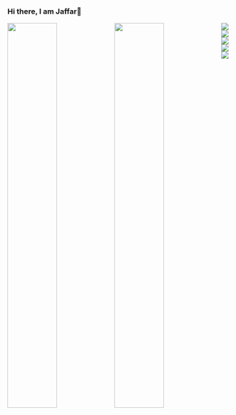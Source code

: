 ### Hi there, I am Jaffar👋

<img align="left" width="47%" src="https://github-readme-stats.vercel.app/api?username=keikei-jaffar&show_icons=true&theme=radical"/>

<img align="left" width="47%" src="https://github-readme-stats.vercel.app/api/top-langs/?username=keikei-jaffar&langs_count=8)](https://github.com/anuraghazra/github-readme-stats"/>

<img align="left" src="https://img.shields.io/badge/python-3670A0?style=for-the-badge&logo=python&logoColor=ffdd54"/>

<img align="left" src="https://img.shields.io/badge/mysql-%2300f.svg?style=for-the-badge&logo=mysql&logoColor=white"/>

<img align="left" src="https://img.shields.io/badge/r-%23276DC3.svg?style=for-the-badge&logo=r&logoColor=white"/>

<img align="left" src="https://img.shields.io/badge/java-%23ED8B00.svg?style=for-the-badge&logo=java&logoColor=white"/>

<img align="left" src="https://img.shields.io/badge/c-%2300599C.svg?style=for-the-badge&logo=c&logoColor=white"/>

